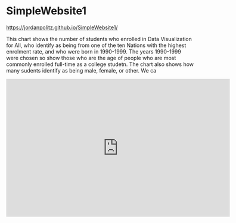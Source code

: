 # SimpleWebsite1

https://jordanpolitz.github.io/SimpleWebsite1/

This chart shows the number of students who enrolled in Data Visualization for All, who identify as being from one of the ten Nations with the highest enrolment rate, and who were born in 1990-1999. The years 1990-1999 were chosen so show those who are the age of people who are most commonly enrolled full-time as a college studetn. The chart also shows how many sudents identify as being male, female, or other. We ca


<iframe width="600" height="371" seamless frameborder="0" scrolling="no" src="https://docs.google.com/spreadsheets/d/1P7PZvwHoScdQuQ0yk0lJY-yjGvIJ6tlryPAufmOQXro/pubchart?oid=1266362790&amp;format=interactive"></iframe>
